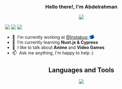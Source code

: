 <h3 align="center">
  Hello there!, I'm Abdelrahman
</h3>
<p align="center">
  <a href="https://github.com/DenverCoder1/readme-typing-svg"><img src="https://readme-typing-svg.herokuapp.com/?lines=Front%20End%20Developer;Machine%20Learning%20Enthusiastic;Electrical%20Engineer;Always%20learning%20.%20.%20.&font=Fira%20Code&center=true&width=440&height=45&color=f75c7e&vCenter=true&size=22"></a>
</p>

[![](https://img.shields.io/badge/website-000000?style=for-the-badge&logo=About&logoColor=red)](http://abdelrahmansoltan.me/)
[![](https://img.shields.io/badge/LinkedIn-0077B5?style=for-the-badge&logo=linkedin&logoColor=white)](https://www.linkedin.com/in/abdelrahmansoltan/)
[![](https://img.shields.io/badge/Mail-D14836?style=for-the-badge&logo=gmail&logoColor=white)](mailto:abdelrahman.soltan.me@gmail.com)

- :office: &nbsp;I'm currently working at <a href="https://instabug.com/"> @Instabug </a> <img src="./assets/logos/Instabug-Logo.png" width="20" draggable="false"></img>
- :seedling: &nbsp;I’m currently learning **Nuxt.js & Cypress**
- :speech_balloon: &nbsp;I like to talk about **Anime** and **Video Games**
- :mailbox: &nbsp;Ask me anything, I'm happy to help :)

<h2 align="center">
  Languages and Tools
</h2>
<p align="center">
<img src="https://skillicons.dev/icons?i=html,css,sass,tailwind,js,ts,vue,react,redux,nodejs,python,tensorflow,jest,postgres,git,aws&perline=8" />
</p>
